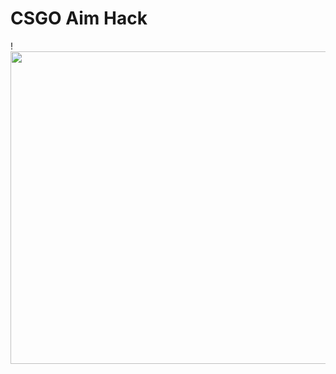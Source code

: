 # CSGO Aim Hack


!<img src="https://github.com/Lazmann/CSGOHack/blob/main/video.gif" width="800" height="500">
